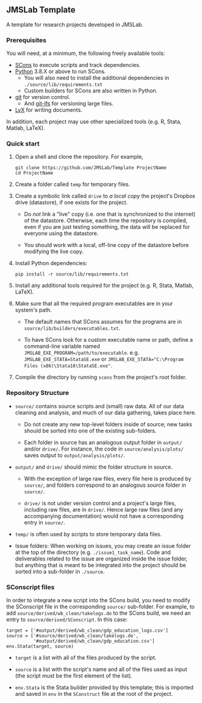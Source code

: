 ## JMSLab Template

A template for research projects developed in JMSLab.

### Prerequisites

You will need, at a minimum, the following freely available tools:

- [SCons](https://scons.org) to execute scripts and track dependencies.
- [Python](https://www.python.org/downloads) 3.8.X or above to run SCons.
    - You will also need to install the additional dependencies in `./source/lib/requirements.txt`
    - Custom builders for SCons are also written in Python.
- [git](https://git-scm.com/downloads) for version control.
    - And [git-lfs](https://git-lfs.github.com/) for versioning large files.
- [LyX](https://www.lyx.org/Download) for writing documents.

In addition, each project may use other specialized tools (e.g. R, Stata, Matlab, LaTeX).

### Quick start

1. Open a shell and clone the repository. For example,

    ```
    git clone https://github.com/JMSLab/Template ProjectName
    cd ProjectName
    ```

2. Create a folder called `temp` for temporary files.

3. Create a symbolic link called `drive` to _a local copy_ the project's Dropbox drive (datastore), if one exists for the project.

    - Do _not_ link a "live" copy (i.e. one that is synchronized to the internet) of the datastore. Otherwise, each time the repository is compiled, even if you are just testing something, the data will be replaced for everyone using the datastore.

    - You should work with a local, off-line copy of the datastore before modifying the live copy.

4. Install Python dependencies:

    ```
    pip install -r source/lib/requirements.txt
    ```

5. Install any additional tools required for the project (e.g. R, Stata, Matlab, LaTeX).

6. Make sure that all the required program executables are in your system's path. 

    - The default names that SCons assumes for the programs are in `source/lib/builders/executables.txt`.

    - To have SCons look for a custom executable name or path, define a command-line variable named `JMSLAB_EXE_PROGRAM=/path/to/executable`. e.g. `JMSLAB_EXE_STATA=StataSE.exe` or `JMSLAB_EXE_STATA="C:\Program Files (x86)\Stata16\StataSE.exe"`.

7. Compile the directory by running `scons` from the project's root folder.

### Repository Structure

- `source/` contains source scripts and (small) raw data. All of our data cleaning and analysis, and much of our data gathering, takes place here. 

    - Do not create any new top-level folders inside of source;  new tasks should be sorted into one of the existing sub-folders.

    - Each folder in source has an analogous output folder in `output/` and/or `drive/`. For instance, the code in `source/analysis/plots/` saves output to `output/analysis/plots/`.

- `output/` and `drive/` should mimic the folder structure in source.

    - With the exception of large raw files, every file here is produced by `source/`, and folders correspond to an analogous source folder in `source/`.

    - `drive/` is not under version control and a project's large files, including raw files, are in `drive/`. Hence large raw files (and any accompanying documentation) would not have a corresponding entry in `source/`.

- `temp/` is often used by scripts to store temporary data files.

- Issue folders: When working on issues, you may create an issue folder at the top of the directory (e.g. `./issue1_task_name`). Code and deliverables related to the issue are organized inside the issue folder, but anything that is meant to be integrated into the project should be sorted into a sub-folder in `./source`.

### SConscript files

In order to integrate a new script into the SCons build, you need to modify the SConscript file in the corresponding `source/` sub-folder.  For example, to add `source/derived/wb_clean/takelogs.do` to the SCons build, we need an entry to `source/derived/SConscript`. In this case:

```
target = ['#output/derived/wb_clean/gdp_education_logs.csv']
source = ['#source/derived/wb_clean/takelogs.do',
          '#output/derived/wb_clean/gdp_education.csv']
env.Stata(target, source)
```

- `target` is a list with all of the files produced by the script.

- `source` is a list with the script's name and all of the files used as input (the script must be the first element of the list).

- `env.Stata` is the Stata builder provided by this template; this is imported and saved in `env` in the `SConstruct` file at the root of the project. 
